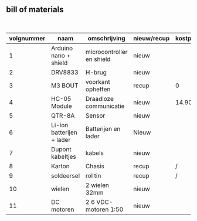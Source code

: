 ## bill of materials
<br />

|volgnummer|naam|omschrijving|nieuw/recup|kostprijs/stuk|aantal|subtotaal|
|----------|----|------------|-----------|---------|------|---------|
|         1|   Arduino nano + shield | microcontroller en shield           | nieuw          |              |  1    |         |
|         2|   DRV8833 |   H-brug         | nieuw          |              |   1   |         |
|         3|  M3 BOUT  | voorkant opheffen           |    recup       |        0      |  1    |    0     |
|         4|  HC-05 Module  |   Draadloze communicatie         |  nieuw         |        14.90      |   1   |    14.90     |
|         5| QTR-8A   |    Sensor        |   nieuw        |              |  1    |         |
|         6|  Li-ion batterijen + lader  |      Batterijen en lader      |   Nieuw        |              |  2 batterijen 1 lader   |         |
|         7|  Dupont kabeltjes  |    kabels        |    nieuw       |              |   1 set   |         |
|         8|  Karton  |    Chasis        |   recup        |       /       |  1    |    /     |
|         9|  soldeersel  |     rol tin       |    recup       |        /      |  1    |   /      |
|         10|  wielen  |     2 wielen 32mm     |   nieuw        |              |   2   |         |
|         11| DC motoren | 2 6 VDC-motoren 1:50 | nieuw |    | 2 |  |
